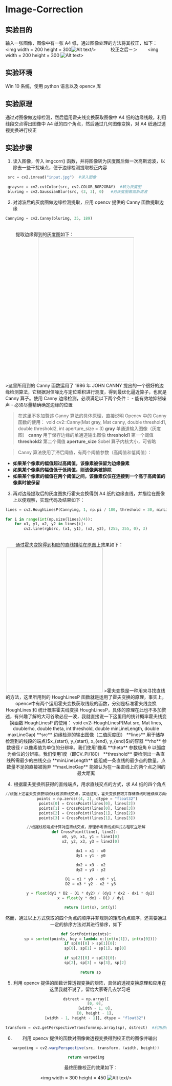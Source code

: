 # Image-Correction
## 实验目的
输入一张图像，图像中有一张 A4 纸，通过图像处理的方法将其校正，如下：
<img width = 200 height = 300![Alt text](./input.jpg)/>  　　　校正之后－＞　  　<img width = 200 height = 300 ![Alt text](./output.jpg)>

## 实验环境
Win 10 系统，使用 python 语言以及 opencv 库

## 实验原理
通过对图像做边缘检测，然后运用霍夫线变换获取图像中 A4 纸的边缘线段，利用线段交点得出图像中 A4 纸的四个角点，然后通过几何图像变换，对 A4 纸通过透视变换进行校正

## 实验步骤
1. 读入图像，传入 imgcorr() 函数，并将图像转为灰度图后做一次高斯滤波，以除去一些干扰噪点，便于边缘检测提取校正内容
```python
 src = cv2.imread("input.jpg")  #读入图像
 
 graysrc = cv2.cvtColor(src, cv2.COLOR_BGR2GRAY)  #转为灰度图
 blurimg = cv2.GaussianBlur(src, (3, 3), 0)	  #对灰度图做高斯滤波		      
```
2. 对滤波后的灰度图做边缘检测提取，应用 opencv 提供的 Canny 函数提取边缘
```python
Cannyimg = cv2.Canny(blurimg, 35, 189)
```
<br>
　　  提取边缘得到的灰度图如下：
 　　 <center>   <img width = 300 height = 450! [Alt text](./Cannyimg.jpg)> </center>
>这里所用到的 Canny 函数运用了 1986 年 JOHN CANNY 提出的一个很好的边缘检测算法，它根据对信噪比与定位乘积进行测度，得到最优化逼近算子，也就是 Canny 算子。使用 Canny 边缘检测，必须满足以下两个条件：
- 能有效地抑制噪声
- 必须尽量精确确定边缘的位置

>在这里不多加赘述 Canny 算法的具体原理，直接说明 Opencv 中的 Canny 函数的使用：
void cv2::Canny(Mat gray, Mat canny, double threshold1, double threshold2, int aperture_size = 3)
**gray**
 单通道输入图像（灰度图）
 **canny**
 用于储存边缘的单通道输出图像
 **threshold1**
 第一个阈值
 **threshold2**
 第二个阈值
 **aperture_size**
 Sobel 算子内核大小，可省略

>Canny 算法使用了滞后阈值，有两个阈值参数（高阈值和低阈值）：
- **如果某个像素的幅值超过高阈值，该像素被保留为边缘像素**
- **如果某个像素的幅值低于低阈值，则该像素被排除**
- **如果某个像素的幅值在两个阈值之间，该像素仅仅在连接到一个高于高阈值的像素时被保留**
 
3. 再对边缘提取后的灰度图执行霍夫变换得到 A4 纸的边缘直线，并描绘在图像上以便观察，实现代码及结果如下：
```python
lines = cv2.HoughLinesP(Cannyimg, 1, np.pi / 180, threshold = 30, minLineLength = 320, maxLineGap = 40)
   
for i in range(int(np.size(lines)/4)):
    for x1, y1, x2, y2 in lines[i]:
        cv2.line(rgbsrc, (x1, y1), (x2, y2), (255, 255, 0), 3)
```
<br>
　　  通过霍夫变换得到相应的直线描绘在原图上效果如下：
 　　 <center>   <img width = 300 height = 450![Alt text](./linedimg.jpg)</center>
 >霍夫变换是一种用来寻找直线的方法，这里所用到的 HoughLinesP 函数就是运用了霍夫变换的原理，事实上，opencv中有两个运用霍夫变换获取线段的函数，分别是标准霍夫线变换 HoughLines 和 统计概率霍夫线变换 HoughLinesP，具体的原理在此也不多加赘述，有兴趣了解的大可谷歌必应一波，我就直接说一下这里用的统计概率霍夫线变换函数 HoughLinesP 的使用：
void cv2::HoughLinesP(Mat src, Mat lines, doublerho, double theta, int threshold, double minLineLength, double maxLineGap)
**src**
 边缘检测的输出图像（二值灰度图）
 **lines**
 用于储存检测到的线段的端点($x_{start}, y_{start}, x_{end}, y_{end}$)的容器
 **rho**
参数极径 r 以像素值为单位的分辨率。我们使用1像素
 **theta**
参数极角 θ 以弧度为单位的分辨率。我们使用1度（即CV_PI/180）
 **threshold**
要检测出一条直线所需最少的曲线交点
 **minLineLength**
能组成一条直线的最少点的数量。点数量不足的直接被抛弃
 **maxLineGap**
能被认为在一条直线上的两个点之间的最大距离

 4. 根据霍夫变换所获得的直线端点，用求直线交点的方式，求 A4 纸的四个角点
```python
//根据上述霍夫变换获得的线段求直线交点，实验证明，霍夫变换获取并存储直线时是横纵方向依次完成的，即只需如下形式计算
 points = np.zeros((4, 2), dtype = "float32")
 points[0] = CrossPoint(lines[0], lines[2])
 points[1] = CrossPoint(lines[0], lines[3])
 points[2] = CrossPoint(lines[1], lines[2])
 points[3] = CrossPoint(lines[1], lines[3])

//根据线段端点计算对应直线交点，原理参考直线点斜式方程联立所解
def CrossPoint(line1, line2): 
    x0, y0, x1, y1 = line1[0]
    x2, y2, x3, y3 = line2[0]

    dx1 = x1 - x0
    dy1 = y1 - y0

    dx2 = x3 - x2
    dy2 = y3 - y2
    
    D1 = x1 * y0 - x0 * y1
    D2 = x3 * y2 - x2 * y3

    y = float(dy1 * D2 - D1 * dy2) / (dy1 * dx2 - dx1 * dy2)
    x = float(y * dx1 - D1) / dy1

    return (int(x), int(y))
```
然而，通过以上方式获取的四个角点的顺序并非规则的矩形角点顺序，还需要通过一定的排序方法对其进行排序，如下
```python
def SortPoint(points):
    sp = sorted(points, key = lambda x:(int(x[1]), int(x[0])))
    if sp[0][0] > sp[1][0]:
        sp[0], sp[1] = sp[1], sp[0]
    
    if sp[2][0] > sp[3][0]:
        sp[2], sp[3] = sp[3], sp[2]
    
    return sp
```
5. 利用 opencv 提供的函数计算透视变换的矩阵，具体的透视变换原理和应用在这里我就不说了，留给大家寄几去学习吧
```python
dstrect = np.array([
        [0, 0],
        [width - 1, 0],
        [0, height - 1],
        [width - 1, height - 1]], dtype = "float32")
  
transform = cv2.getPerspectiveTransform(np.array(sp), dstrect)  #利用原图角点和目标角点计算透视变换矩阵
```
6. 利用 opencv 提供的函数对图像做透视变换得到校正后的图像并输出
```java
warpedimg = cv2.warpPerspective(src, transform, (width, height))

return warpedimg
```
　　  最终图像校正的效果如下：
 　　 <center>   <img width = 300 height = 450 ![Alt text](./output.jpg)/> </center>


